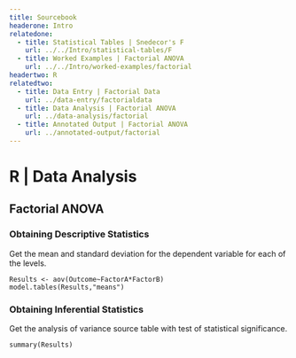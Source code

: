 ```yaml
---
title: Sourcebook
headerone: Intro
relatedone:
  - title: Statistical Tables | Snedecor's F
    url: ../../Intro/statistical-tables/F
  - title: Worked Examples | Factorial ANOVA
    url: ../../Intro/worked-examples/factorial
headertwo: R
relatedtwo:
  - title: Data Entry | Factorial Data
    url: ../data-entry/factorialdata
  - title: Data Analysis | Factorial ANOVA
    url: ../data-analysis/factorial
  - title: Annotated Output | Factorial ANOVA
    url: ../annotated-output/factorial
---
```


# R | Data Analysis

## Factorial ANOVA

### Obtaining Descriptive Statistics

Get the mean and standard deviation for the dependent variable for each of the levels.

```{r}
Results <- aov(Outcome~FactorA*FactorB)
model.tables(Results,"means")
```

### Obtaining Inferential Statistics

Get the analysis of variance source table with test of statistical significance.

```{r}
summary(Results)
```
